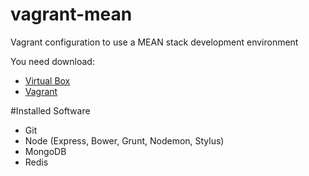vagrant-mean
============

Vagrant configuration to use a MEAN stack development environment 

You need download: 
- [Virtual Box](https://www.virtualbox.org/wiki/Downloads)
- [Vagrant](http://www.vagrantup.com/downloads.html)

#Installed Software
 - Git
 - Node (Express, Bower, Grunt, Nodemon, Stylus)
 - MongoDB
 - Redis
 
